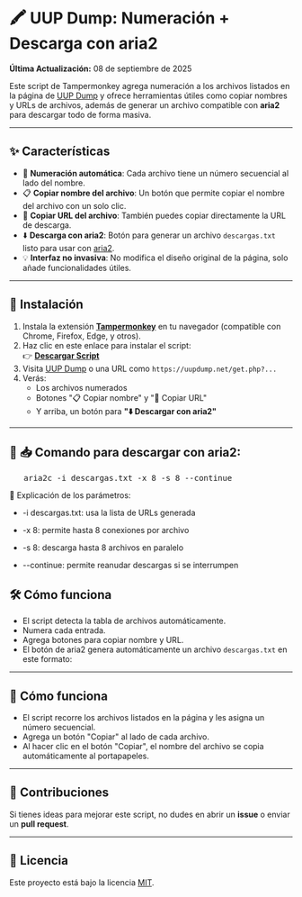 # 🖍️ UUP Dump: Numeración + Descarga con aria2

**Última Actualización:** 08 de septiembre de 2025

Este script de Tampermonkey agrega numeración a los archivos listados en la página de [UUP Dump](https://uupdump.net) y ofrece herramientas útiles como copiar nombres y URLs de archivos, además de generar un archivo compatible con **aria2** para descargar todo de forma masiva.

---

## ✨ Características

- 🔢 **Numeración automática**: Cada archivo tiene un número secuencial al lado del nombre.
- 📋 **Copiar nombre del archivo**: Un botón que permite copiar el nombre del archivo con un solo clic.
- 📍 **Copiar URL del archivo**: También puedes copiar directamente la URL de descarga.
- ⬇️ **Descarga con aria2**: Botón para generar un archivo `descargas.txt` listo para usar con [aria2](https://aria2.github.io/).
- 💡 **Interfaz no invasiva**: No modifica el diseño original de la página, solo añade funcionalidades útiles.

---

## 🚀 Instalación

1. Instala la extensión **[Tampermonkey](https://www.tampermonkey.net/)** en tu navegador (compatible con Chrome, Firefox, Edge, y otros).
2. Haz clic en este enlace para instalar el script:  
   👉 **[Descargar Script](https://github.com/wernser412/UUP-Dump-Numeracion/raw/refs/heads/main/UUP%20Dump-%20Numeracion.user.js)**
3. Visita [UUP Dump](https://uupdump.net/) o una URL como `https://uupdump.net/get.php?...`
4. Verás:
   - Los archivos numerados
   - Botones "📋 Copiar nombre" y "📍 Copiar URL"
   - Y arriba, un botón para **"⬇️ Descargar con aria2"**

---

## 🚀 📥 Comando para descargar con aria2:

<pre>
   aria2c -i descargas.txt -x 8 -s 8 --continue
</pre>
🔹 Explicación de los parámetros:

- -i descargas.txt: usa la lista de URLs generada

- -x 8: permite hasta 8 conexiones por archivo

- -s 8: descarga hasta 8 archivos en paralelo

- --continue: permite reanudar descargas si se interrumpen

## 🛠️ Cómo funciona

- El script detecta la tabla de archivos automáticamente.
- Numera cada entrada.
- Agrega botones para copiar nombre y URL.
- El botón de aria2 genera automáticamente un archivo `descargas.txt` en este formato:

---

## 🎨 Cómo funciona

- El script recorre los archivos listados en la página y les asigna un número secuencial.
- Agrega un botón "Copiar" al lado de cada archivo.
- Al hacer clic en el botón "Copiar", el nombre del archivo se copia automáticamente al portapapeles.

---

## 🤝 Contribuciones

Si tienes ideas para mejorar este script, no dudes en abrir un **issue** o enviar un **pull request**.

---

## 📜 Licencia

Este proyecto está bajo la licencia [MIT](LICENSE).
